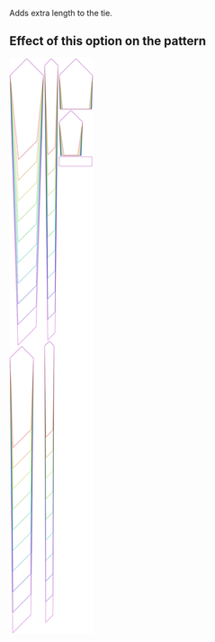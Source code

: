 Adds extra length to the tie.

## Effect of this option on the pattern

![This image shows the effect of this option by superimposing several variants that have a different value for this option](trayvon_lengthbonus_sample.svg "Effect of this option on the pattern")
